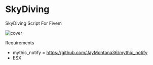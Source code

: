 # SkyDiving
SkyDiving Script For Fivem

![cover](https://user-images.githubusercontent.com/69751408/174633833-a11a76d8-4b7d-42ec-b39d-9e9bbc35726e.jpg)

Requirements

- mythic_notify = https://github.com/JayMontana36/mythic_notify
- ESX
